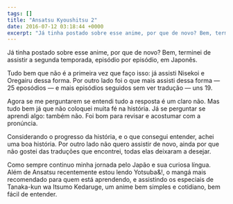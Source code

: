 ```yaml
---
tags: []
title: "Ansatsu Kyoushitsu 2"
date: 2016-07-12 03:18:44 +0000
excerpt: "Já tinha postado sobre esse anime, por que de novo? Bem, terminei de assistir a segunda temporada, episódio por episódio, em Japonês.  Tudo..."
---
```


Já tinha postado sobre esse anime, por que de novo? Bem, terminei de assistir a segunda temporada, episódio por episódio, em Japonês.

Tudo bem que não é a primeira vez que faço isso: já assisti Nisekoi e Oregairu dessa forma. Por outro lado foi o que mais assisti dessa forma ― 25 eposódios ― e mais episódios seguidos sem ver tradução ― uns 19.

Agora se me perguntarem se entendi tudo a resposta é um claro não. Mas tudo bem já que não coloquei muita fé na história. Já se perguntar se aprendi algo: também não. Foi bom para revisar e acostumar com a pronúncia.

Considerando o progresso da história, e o que consegui entender, achei uma boa história. Por outro lado não quero assistir de novo, ainda por que não gostei das traduções que encontrei, todas elas deixaram a desejar.

Como sempre continuo minha jornada pelo Japão e sua curiosa língua. Além de Ansatsu recentemente estou lendo Yotsuba&!, o mangá mais recomendado para quem está aprendendo, e assistindo os especiais de Tanaka-kun wa Itsumo Kedaruge, um anime bem simples e cotidiano, bem fácil de entender.
